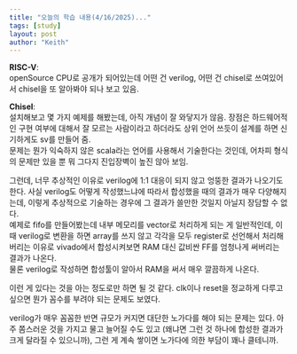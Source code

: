 ```yaml
---
title: "오늘의 학습 내용(4/16/2025)..."
tags: [study]
layout: post
author: "Keith"
---
```


**RISC-V**:    
openSource CPU로 공개가 되어있는데 어떤 건 verilog, 어떤 건 chisel로 쓰여있어서 chisel을 또 알아봐야 되나 보고 있음.

**Chisel**:    
설치해보고 몇 가지 예제를 해봤는데, 아직 개념이 잘 와닿지가 않음. 장점은 하드웨어적인 구현 여부에 대해서 잘 모르는 사람이라고 하더라도 상위 언어 쓰듯이 설계를 하면 신기하게도 sv를 만들어 줌.   
문제는 뭔가 익숙하지 않은 scala라는 언어를 사용해서 기술한다는 것인데, 어차피 형식의 문제만 있을 뿐 뭐 그다지 진입장벽이 높진 않아 보임.

그런데, 너무 추상적인 이유로 verilog에 1:1 대응이 되지 않고 엉뚱한 결과가 나오기도 한다. 사실 verilog도 어떻게 작성했느냐에 따라서 합성했을 때의 결과가 매우 다양해지는데, 이렇게 추상적으로 기술하는 경우에 그 결과가 쓸만한 것일지 아닐지 장담할 수 없다.   
예제로 fifo를 만들어봤는데 내부 메모리를 vector로 처리하게 되는 게 일반적인데, 이 때 verilog로 변환을 하면 array를 쓰지 않고 각각을 모두 register로 선언해서 처리해버리는 이유로
vivado에서 합성시켜보면 RAM 대신 값비싼 FF를 엄청나게 써버리는 결과가 나온다.    
물론 verilog로 작성하면 합성툴이 알아서 RAM을 써서 매우 깔끔하게 나온다. 

이런 게 있다는 것을 아는 정도로만 하면 될 것 같다. clk이나 reset을 정교하게 다루고 싶으면 뭔가 꼼수를 부려야 되는 문제도 보였다.

verilog가 매우 꼼꼼한 반면 규모가 커지면 대단한 노가다를 해야 되는 문제는 있다. 아주 쫌스러운 것을 가지고 물고 늘어질 수도 있고 (왜냐면 그런 것 하나에 합성한 결과가 크게 달라질 수 있으니까), 그런 게 계속 쌓이면 노가다에 의한 부담이 꽤나 클테니까.

